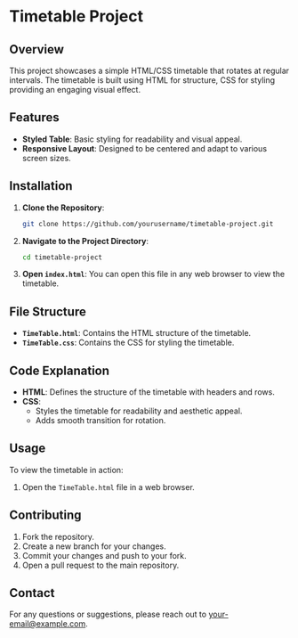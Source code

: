 
# Timetable Project

## Overview

This project showcases a simple HTML/CSS timetable that rotates at regular intervals. The timetable is built using HTML for structure, CSS for styling providing an engaging visual effect.

## Features

- **Styled Table**: Basic styling for readability and visual appeal.
- **Responsive Layout**: Designed to be centered and adapt to various screen sizes.

## Installation

1. **Clone the Repository**: 
   ```bash
   git clone https://github.com/yourusername/timetable-project.git
   ```

2. **Navigate to the Project Directory**:
   ```bash
   cd timetable-project
   ```

3. **Open `index.html`**: You can open this file in any web browser to view the timetable.

## File Structure

- **`TimeTable.html`**: Contains the HTML structure of the timetable.
- **`TimeTable.css`**: Contains the CSS for styling the timetable.

## Code Explanation

- **HTML**: Defines the structure of the timetable with headers and rows.
- **CSS**:
  - Styles the timetable for readability and aesthetic appeal.
  - Adds smooth transition for rotation.
    
## Usage

To view the timetable in action:

1. Open the `TimeTable.html` file in a web browser.
   
## Contributing

1. Fork the repository.
2. Create a new branch for your changes.
3. Commit your changes and push to your fork.
4. Open a pull request to the main repository.

## Contact

For any questions or suggestions, please reach out to [your-email@example.com](mailto:jayaprashanth2003@gmail.com).
